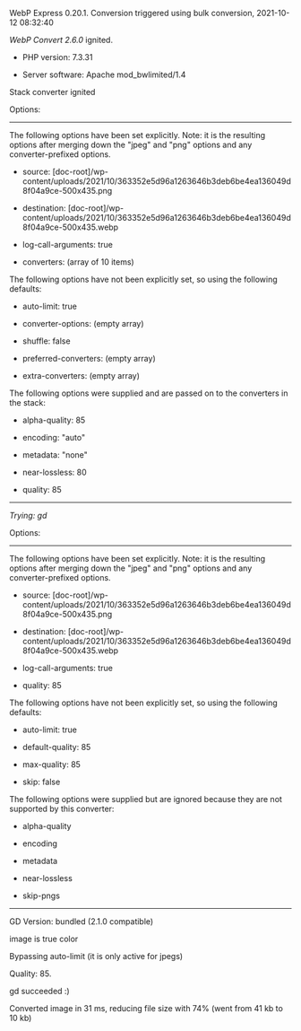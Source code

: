 WebP Express 0.20.1. Conversion triggered using bulk conversion, 2021-10-12 08:32:40

*WebP Convert 2.6.0*  ignited.
- PHP version: 7.3.31
- Server software: Apache mod_bwlimited/1.4

Stack converter ignited

Options:
------------
The following options have been set explicitly. Note: it is the resulting options after merging down the "jpeg" and "png" options and any converter-prefixed options.
- source: [doc-root]/wp-content/uploads/2021/10/363352e5d96a1263646b3deb6be4ea136049d8f04a9ce-500x435.png
- destination: [doc-root]/wp-content/uploads/2021/10/363352e5d96a1263646b3deb6be4ea136049d8f04a9ce-500x435.webp
- log-call-arguments: true
- converters: (array of 10 items)

The following options have not been explicitly set, so using the following defaults:
- auto-limit: true
- converter-options: (empty array)
- shuffle: false
- preferred-converters: (empty array)
- extra-converters: (empty array)

The following options were supplied and are passed on to the converters in the stack:
- alpha-quality: 85
- encoding: "auto"
- metadata: "none"
- near-lossless: 80
- quality: 85
------------


*Trying: gd* 

Options:
------------
The following options have been set explicitly. Note: it is the resulting options after merging down the "jpeg" and "png" options and any converter-prefixed options.
- source: [doc-root]/wp-content/uploads/2021/10/363352e5d96a1263646b3deb6be4ea136049d8f04a9ce-500x435.png
- destination: [doc-root]/wp-content/uploads/2021/10/363352e5d96a1263646b3deb6be4ea136049d8f04a9ce-500x435.webp
- log-call-arguments: true
- quality: 85

The following options have not been explicitly set, so using the following defaults:
- auto-limit: true
- default-quality: 85
- max-quality: 85
- skip: false

The following options were supplied but are ignored because they are not supported by this converter:
- alpha-quality
- encoding
- metadata
- near-lossless
- skip-pngs
------------

GD Version: bundled (2.1.0 compatible)
image is true color
Bypassing auto-limit (it is only active for jpegs)
Quality: 85. 
gd succeeded :)

Converted image in 31 ms, reducing file size with 74% (went from 41 kb to 10 kb)
